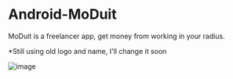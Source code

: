 # Android-MoDuit
MoDuit is a freelancer app, get money from working in your radius.

*Still using old logo and name, I'll change it soon

![image](https://user-images.githubusercontent.com/82354360/118855567-1649b580-b900-11eb-892e-3664c7d71dd4.png)


